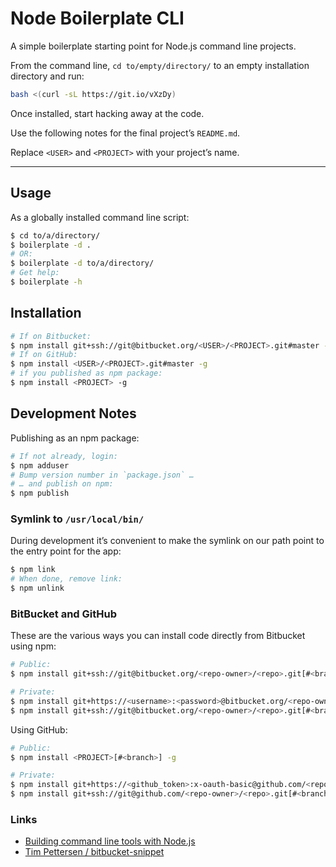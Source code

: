 # Node Boilerplate CLI

A simple boilerplate starting point for Node.js command line projects.

From the command line, `cd to/empty/directory/` to an empty installation directory and run:

```bash
bash <(curl -sL https://git.io/vXzDy)
```

Once installed, start hacking away at the code.

Use the following notes for the final project’s `README.md`.

Replace `<USER>` and `<PROJECT>` with your project’s name.

---

## Usage

As a globally installed command line script:

```bash
$ cd to/a/directory/
$ boilerplate -d .
# OR:
$ boilerplate -d to/a/directory/
# Get help:
$ boilerplate -h
```

## Installation

```bash
# If on Bitbucket:
$ npm install git+ssh://git@bitbucket.org/<USER>/<PROJECT>.git#master -g
# If on GitHub:
$ npm install <USER>/<PROJECT>.git#master -g
# if you published as npm package:
$ npm install <PROJECT> -g
```

## Development Notes

Publishing as an npm package:

```bash
# If not already, login:
$ npm adduser
# Bump version number in `package.json` …
# … and publish on npm:
$ npm publish
```

### Symlink to `/usr/local/bin/`

During development it’s convenient to make the symlink on our path point to the entry point for the app:

```bash
$ npm link
# When done, remove link:
$ npm unlink
```

### BitBucket and GitHub

These are the various ways you can install code directly from Bitbucket using npm:

```bash
# Public:
$ npm install git+ssh://git@bitbucket.org/<repo-owner>/<repo>.git[#<branch>]

# Private:
$ npm install git+https://<username>:<password>@bitbucket.org/<repo-owner>/<repo>.git[#<branch>]
$ npm install git+ssh://git@bitbucket.org/<repo-owner>/<repo>.git[#<branch>]
```

Using GitHub:

```bash
# Public:
$ npm install <PROJECT>[#<branch>] -g

# Private:
$ npm install git+https://<github_token>:x-oauth-basic@github.com/<repo-owner>/<repo>.git[#<branch>]
$ npm install git+ssh://git@github.com/<repo-owner>/<repo>.git[#<branch>]
```

### Links

* [Building command line tools with Node.js](https://developer.atlassian.com/blog/2015/11/scripting-with-node/)
* [Tim Pettersen / bitbucket-snippet](https://bitbucket.org/tpettersen/bitbucket-snippet)
